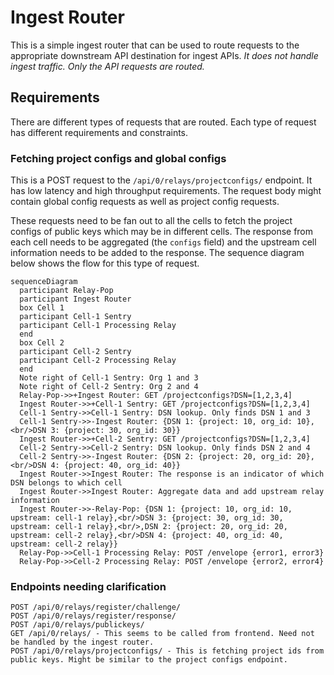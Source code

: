 # Ingest Router

This is a simple ingest router that can be used to route requests to the appropriate downstream API destination for ingest APIs. *It does not handle ingest traffic. Only the API requests are routed.*

## Requirements

There are different types of requests that are routed. Each type of request has different requirements and constraints.

### Fetching project configs and global configs

  This is a POST request to the `/api/0/relays/projectconfigs/` endpoint. It has low latency and high throughput requirements. The request body might contain global config requests as well as project config requests.

  These requests need to be fan out to all the cells to fetch the project configs of public keys which may be in different cells. The response from each cell needs to be aggregated (the `configs` field) and the upstream cell information needs to be added to the response. The sequence diagram below shows the flow for this type of request.

```mermaid
sequenceDiagram
  participant Relay-Pop
  participant Ingest Router
  box Cell 1
  participant Cell-1 Sentry
  participant Cell-1 Processing Relay
  end
  box Cell 2
  participant Cell-2 Sentry
  participant Cell-2 Processing Relay
  end
  Note right of Cell-1 Sentry: Org 1 and 3
  Note right of Cell-2 Sentry: Org 2 and 4
  Relay-Pop->>+Ingest Router: GET /projectconfigs?DSN=[1,2,3,4]
  Ingest Router->>+Cell-1 Sentry: GET /projectconfigs?DSN=[1,2,3,4]
  Cell-1 Sentry->>Cell-1 Sentry: DSN lookup. Only finds DSN 1 and 3
  Cell-1 Sentry->>-Ingest Router: {DSN 1: {project: 10, org_id: 10},<br/>DSN 3: {project: 30, org_id: 30}}
  Ingest Router->>+Cell-2 Sentry: GET /projectconfigs?DSN=[1,2,3,4]
  Cell-2 Sentry->>Cell-2 Sentry: DSN lookup. Only finds DSN 2 and 4
  Cell-2 Sentry->>-Ingest Router: {DSN 2: {project: 20, org_id: 20},<br/>DSN 4: {project: 40, org_id: 40}}
  Ingest Router->>Ingest Router: The response is an indicator of which DSN belongs to which cell
  Ingest Router->>Ingest Router: Aggregate data and add upstream relay information
  Ingest Router->>-Relay-Pop: {DSN 1: {project: 10, org_id: 10, upstream: cell-1 relay},<br/>DSN 3: {project: 30, org_id: 30, upstream: cell-1 relay},<br/>,DSN 2: {project: 20, org_id: 20, upstream: cell-2 relay},<br/>DSN 4: {project: 40, org_id: 40, upstream: cell-2 relay}}
  Relay-Pop->>Cell-1 Processing Relay: POST /envelope {error1, error3}
  Relay-Pop->>Cell-2 Processing Relay: POST /envelope {error2, error4}
```

### Endpoints needing clarification

```
POST /api/0/relays/register/challenge/
POST /api/0/relays/register/response/
POST /api/0/relays/publickeys/
GET /api/0/relays/ - This seems to be called from frontend. Need not be handled by the ingest router.
POST /api/0/relays/projectconfigs/ - This is fetching project ids from public keys. Might be similar to the project configs endpoint.
```
